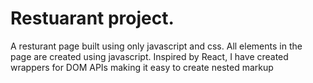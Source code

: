 # Restuarant project.

A resturant page built using only javascript and css. All elements in the page are created using javascript. Inspired by React, I have created wrappers for DOM APIs making it easy to create nested markup
